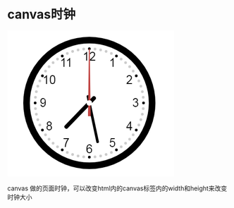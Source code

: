 <h1>canvas时钟</h1>

![Image text](readme.png)

<p>canvas 做的页面时钟，可以改变html内的canvas标签内的width和height来改变时钟大小</p>
